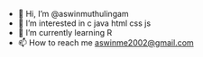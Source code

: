- 👋 Hi, I’m @aswinmuthulingam
- 👀 I’m interested in c java html css js
- 🌱 I’m currently learning R
- 📫 How to reach me aswinme2002@gmail.com

<!---
aswinmuthulingam/aswinmuthulingam is a ✨ special ✨ repository because its `README.md` (this file) appears on your GitHub profile.
You can click the Preview link to take a look at your changes.
--->
